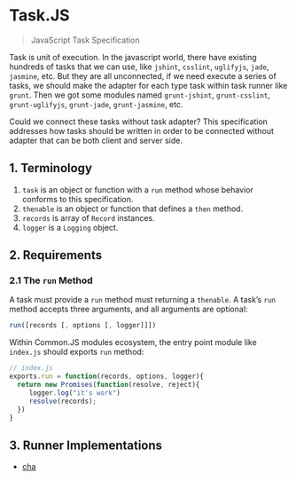 Task.JS
====

> JavaScript Task Specification

Task is unit of execution. In the javascript world, there have existing hundreds of tasks that we can use, 
like `jshint`, `csslint`, `uglifyjs`, `jade`, `jasmine`, etc. But they are all unconnected, 
if we need execute a series of tasks, we should make the adapter for each type task within task runner like `grunt`. 
Then we got some modules named `grunt-jshint`, `grunt-csslint`, `grunt-uglifyjs`, `grunt-jade`, `grunt-jasmine`, etc.

Could we connect these tasks without task adapter? 
This specification addresses how tasks should be written in order to be connected without adapter that can be both client and server side.

## 1. Terminology

1. `task` is an object or function with a `run` method whose behavior conforms to this specification.
2. `thenable` is an object or function that defines a `then` method.
3. `records` is array of `Record` instances.
4. `logger` is a `Logging` object.

## 2. Requirements

### 2.1 The `run` Method
A task must provide a `run` method must returning a `thenable`. A task’s `run` method accepts three arguments, and all arguments are optional:

```js
run([records [, options [, logger]]])
```

Within Common.JS modules ecosystem, the entry point module like `index.js` should exports `run` method:

```js
// index.js
exports.run = function(records, options, logger){
  return new Promises(function(resolve, reject){
     logger.log("it's work")
     resolve(records);
  })
}
```

## 3. Runner Implementations
* [cha](https://github.com/chajs/cha)

